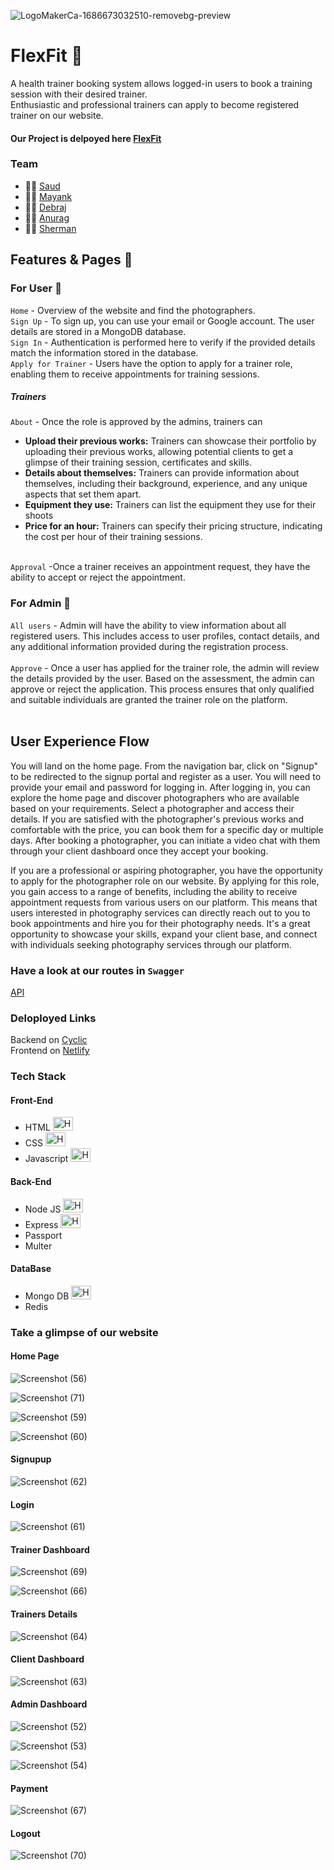 ![LogoMakerCa-1686673032510-removebg-preview](https://github.com/mohammadsaud-0110/chic-smell-305/assets/112760057/013094ff-5189-4456-a4a3-15f3a2abbbd3)


# FlexFit :runner:

A health trainer booking system allows logged-in users to book a training session with their desired trainer. <br>
Enthusiastic and professional trainers can apply to become registered trainer on our website.

#### Our Project is delpoyed here [FlexFit](https://imaginative-kataifi-15db41.netlify.app/)

### Team 
- :man_technologist: [Saud](https://www.linkedin.com/in/mdsaud/)
- :man_technologist: [Mayank](https://www.linkedin.com/in/mayank-kiran-khobragade/)
- :man_technologist: [Debraj](https://www.linkedin.com/in/debrajj/)
- :man_technologist: [Anurag](https://www.linkedin.com/in/anuragsingh1109/)
- :man_technologist: [Sherman](https://www.linkedin.com/in/sharman-debnath-8878a8205/)


## Features & Pages :page_facing_up:

### For User 	:adult:
`Home` - Overview of the website and find the photographers. <br>
`Sign Up` -  To sign up, you can use your email or Google account. The user details are stored in a MongoDB database. <br>
`Sign In` - Authentication is performed here to verify if the provided details match the information stored in the database. <br>
`Apply for Trainer` - Users have the option to apply for a trainer role, enabling them to receive appointments for training sessions. <br>

##### Trainers
`About` - Once the role is approved by the admins, trainers can 
- **Upload their previous works:** Trainers can showcase their portfolio by uploading their previous works, allowing potential clients to get a glimpse of their training session, certificates and skills. 
- **Details about themselves:** Trainers can provide information about themselves, including their background, experience, and any unique aspects that set them apart.
- **Equipment they use:** Trainers can list the equipment they use for their shoots
- **Price for an hour:** Trainers can specify their pricing structure, indicating the cost per hour of their training sessions.  <br> <br>

`Approval` -Once a trainer receives an appointment request, they have the ability to accept or reject the appointment. 

### For Admin 	:guard:
`All users` - Admin will have the ability to view information about all registered users. This includes access to user profiles, contact details, and any additional information provided during the registration process. <br> <br>
`Approve` - Once a user has applied for the trainer role, the admin will review the details provided by the user. Based on the assessment, the admin can approve or reject the application. This process ensures that only qualified and suitable individuals are granted the trainer role on the platform. <br> <br>

## User Experience Flow
You will land on the home page. From the navigation bar, click on "Signup" to be redirected to the signup portal and register as a user. You will need to provide your email and password for logging in. After logging in, you can explore the home page and discover photographers who are available based on your requirements. Select a photographer and access their details. If you are satisfied with the photographer's previous works and comfortable with the price, you can book them for a specific day or multiple days. After booking a photographer, you can initiate a video chat with them through your client dashboard once they accept your booking.

If you are a professional or aspiring photographer, you have the opportunity to apply for the photographer role on our website. By applying for this role, you gain access to a range of benefits, including the ability to receive appointment requests from various users on our platform. This means that users interested in photography services can directly reach out to you to book appointments and hire you for their photography needs. It's a great opportunity to showcase your skills, expand your client base, and connect with individuals seeking photography services through our platform.

### Have a look at our routes in `Swagger`

[API](https://flexfit.onrender.com/apidocs/)


### Deloployed Links
Backend on [Cyclic](https://rich-tan-cougar-tux.cyclic.app) <br>
Frontend on [Netlify](https://imaginative-kataifi-15db41.netlify.app/)


### Tech Stack

#### Front-End
-  HTML <img src="https://raw.githubusercontent.com/get-icon/geticon/fc0f660daee147afb4a56c64e12bde6486b73e39/icons/html-5.svg" alt="HTML Icon" width="32" height="22">
-  CSS  <img src="https://raw.githubusercontent.com/get-icon/geticon/fc0f660daee147afb4a56c64e12bde6486b73e39/icons/css-3.svg" alt="HTML Icon" width="32" height="22">
-  Javascript  <img src="https://raw.githubusercontent.com/get-icon/geticon/fc0f660daee147afb4a56c64e12bde6486b73e39/icons/javascript.svg" alt="HTML Icon" width="32" height="22">

#### Back-End
-  Node JS  <img src="https://raw.githubusercontent.com/get-icon/geticon/fc0f660daee147afb4a56c64e12bde6486b73e39/icons/nodejs.svg" alt="HTML Icon" width="32" height="22">
-  Express  <img src="https://raw.githubusercontent.com/get-icon/geticon/fc0f660daee147afb4a56c64e12bde6486b73e39/icons/express.svg" alt="HTML Icon" width="32" height="22">
-  Passport
-  Multer

#### DataBase
-  Mongo DB  <img src="https://raw.githubusercontent.com/get-icon/geticon/fc0f660daee147afb4a56c64e12bde6486b73e39/icons/mongodb-icon.svg" alt="HTML Icon" width="32" height="22">
-  Redis

### Take a glimpse of our website

#### Home Page

![Screenshot (56)](https://github.com/mohammadsaud-0110/chic-smell-305/assets/115496150/9de7a3bb-b1a9-4b90-b34e-df154669dc4c)

![Screenshot (71)](https://github.com/mohammadsaud-0110/chic-smell-305/assets/115496150/0ec9c338-27d8-485b-8e32-ef1b282e794f)

![Screenshot (59)](https://github.com/mohammadsaud-0110/chic-smell-305/assets/115496150/27382c9b-7644-4c8d-b813-12e3f707d86f)

![Screenshot (60)](https://github.com/mohammadsaud-0110/chic-smell-305/assets/115496150/9930f91c-d405-48ff-aced-f248ff323310)

#### Signupup

![Screenshot (62)](https://github.com/mohammadsaud-0110/chic-smell-305/assets/115496150/c6d68666-62b3-467a-bfb1-ced57ab51e84)

#### Login

![Screenshot (61)](https://github.com/mohammadsaud-0110/chic-smell-305/assets/115496150/bee8217a-d5b8-4b28-bffd-87c6cad2c3a8)

#### Trainer Dashboard

![Screenshot (69)](https://github.com/mohammadsaud-0110/chic-smell-305/assets/115496150/4445cc51-b98d-401e-845d-12ba8b88863c)

![Screenshot (66)](https://github.com/mohammadsaud-0110/chic-smell-305/assets/115496150/e192c491-778f-4e77-bb72-b29fb72e25d8)

#### Trainers Details

![Screenshot (64)](https://github.com/mohammadsaud-0110/chic-smell-305/assets/115496150/8a521e76-6419-4c8f-96b3-f9323c2a4621)

#### Client Dashboard

![Screenshot (63)](https://github.com/mohammadsaud-0110/chic-smell-305/assets/115496150/0ad860da-59e5-4142-9113-fa67edb3d493)

#### Admin Dashboard

![Screenshot (52)](https://github.com/mohammadsaud-0110/chic-smell-305/assets/115496150/562a7c91-570c-4bc5-b18d-e4cffea91c06)

![Screenshot (53)](https://github.com/mohammadsaud-0110/chic-smell-305/assets/115496150/789fdf1d-2162-44f7-baf4-57fb4965c4f3)

![Screenshot (54)](https://github.com/mohammadsaud-0110/chic-smell-305/assets/115496150/29b62844-ce91-436c-8b91-c8d82a29f8dd)

#### Payment

![Screenshot (67)](https://github.com/mohammadsaud-0110/chic-smell-305/assets/115496150/2bffc955-f7b7-4eb5-89ac-f574d8fa4d88)

#### Logout

![Screenshot (70)](https://github.com/mohammadsaud-0110/chic-smell-305/assets/115496150/6d3765bf-7177-4167-bf3d-c6a13b12bb6d)
